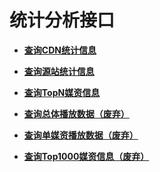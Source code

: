 # 统计分析接口<a name="vod_04_0127"></a>

-   **[查询CDN统计信息](查询CDN统计信息.md)**  

-   **[查询源站统计信息](查询源站统计信息.md)**  

-   **[查询TopN媒资信息](查询TopN媒资信息.md)**  

-   **[查询总体播放数据（废弃）](查询总体播放数据（废弃）.md)**  

-   **[查询单媒资播放数据（废弃）](查询单媒资播放数据（废弃）.md)**  

-   **[查询Top1000媒资信息（废弃）](查询Top1000媒资信息（废弃）.md)**  


